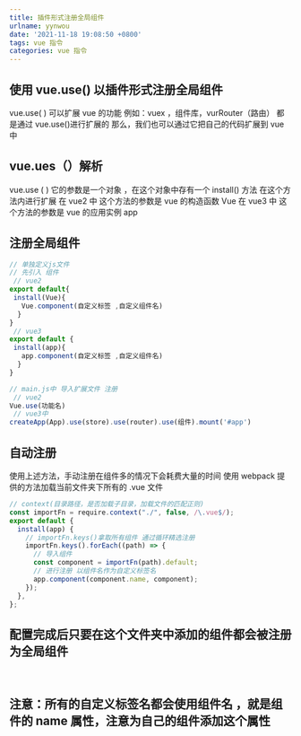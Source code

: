 ```yaml
---
title: 插件形式注册全局组件
urlname: yynwou
date: '2021-11-18 19:08:50 +0800'
tags: vue 指令
categories: vue 指令
---
```


## 使用 vue.use() 以插件形式注册全局组件

vue.use( ) 可以扩展 vue 的功能
例如：vuex ，组件库，vurRouter（路由） 都是通过 vue.use()进行扩展的
那么，我们也可以通过它把自己的代码扩展到 vue 中

## vue.ues（）解析

vue.use ( ) 它的参数是一个对象 ，在这个对象中存有一个 install() 方法
在这个方法内进行扩展
在 vue2 中 这个方法的参数是 vue 的构造函数 Vue
在 vue3 中 这个方法的参数是 vue 的应用实例 app

## 注册全局组件

```javascript
// 单独定义js文件
// 先引入 组件
 // vue2
export default{
 install(Vue){
   Vue.component(自定义标签 ,自定义组件名)
  }
}
 // vue3
export default {
 install(app){
   app.component(自定义标签 ,自定义组件名)
  }
}

// main.js中 导入扩展文件 注册
 // vue2
Vue.use(功能名)
 // vue3中
createApp(App).use(store).use(router).use(组件).mount('#app')
```

## 自动注册

使用上述方法，手动注册在组件多的情况下会耗费大量的时间
使用 webpack 提供的方法加载当前文件夹下所有的 .vue 文件

```javascript
// context(目录路径，是否加载子目录，加载文件的匹配正则)
const importFn = require.context("./", false, /\.vue$/);
export default {
  install(app) {
    // importFn.keys()拿取所有组件 通过循环精选注册
    importFn.keys().forEach((path) => {
      // 导入组件
      const component = importFn(path).default;
      // 进行注册 以组件名作为自定义标签名
      app.component(component.name, component);
    });
  },
};
```

## 配置完成后只要在这个文件夹中添加的组件都会被注册为全局组件

​

## 注意：所有的自定义标签名都会使用组件名 ，就是组件的 name 属性，注意为自己的组件添加这个属性

​
